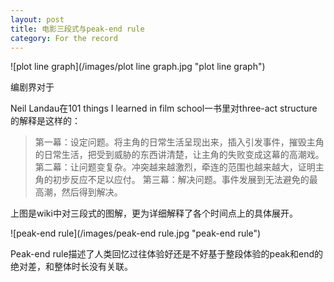 ```yaml
---
layout: post
title: 电影三段式与peak-end rule
category: For the record
---
```


![plot line graph](/images/plot line graph.jpg "plot line graph")

编剧界对于

Neil Landau在101 things I learned in film school一书里对three-act structure的解释是这样的：
> 第一幕：设定问题。将主角的日常生活呈现出来，插入引发事件，摧毁主角的日常生活，把受到威胁的东西讲清楚，让主角的失败变成这幕的高潮戏。
> 第二幕：让问题变复杂。冲突越来越激烈，牵连的范围也越来越大，证明主角的初步反应不足以应付。
> 第三幕：解决问题。事件发展到无法避免的最高潮，然后得到解决。

上图是wiki中对三段式的图解，更为详细解释了各个时间点上的具体展开。

![peak-end rule](/images/peak-end rule.jpg "peak-end rule")

Peak-end rule描述了人类回忆过往体验好还是不好基于整段体验的peak和end的绝对差，和整体时长没有关联。
